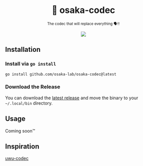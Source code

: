 <div align="center">

# 🐧 osaka-codec
<sub>The codec that will replace everything 🗣️‼️</sub>

<img src="https://cdn.ananas.moe/osaka-codec.png">
</div>

## Installation

### Install via `go install`

```bash
go install github.com/osaka-lab/osaka-codec@latest
```

### Download the Release

You can download the [latest release](https://github.com/osaka-lab/osaka-codec/releases/latest) and move the binary to your `~/.local/bin` directory.

## Usage
Coming soon:tm:

## Inspiration
[uwu-codec](https://github.com/THEGOLDENPRO/uwu-codec)
